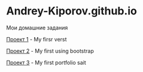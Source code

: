 # Andrey-Kiporov.github.io
Мои домашние задания


[Проект 1](https://Andrey-Kiporov.github.io/1-project/index.html "statik page") - My firsr verst


[Проект 2](https://Andrey-Kiporov.github.io/2-project/index.html "statik page with bootstrap") - My first using bootstrap


[Проект 3](https://Andrey-Kiporov.github.io/src/index.html "adapting sait geolist") - My first portfolio sait

